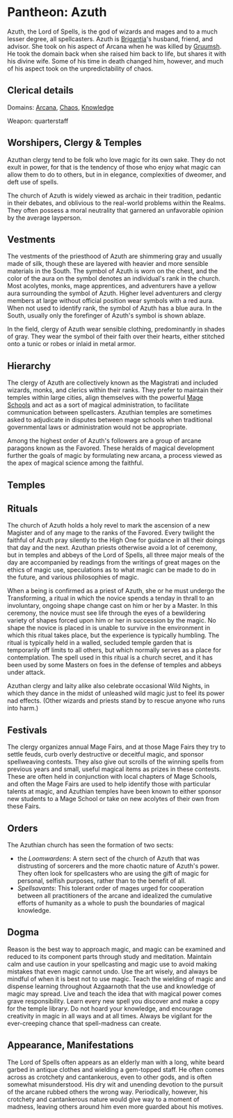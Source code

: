 # Pantheon: Azuth
Azuth, the Lord of Spells, is the god of wizards and mages and to a much lesser degree, all spellcasters. Azuth is [Brigantia](Brigantia.md)'s husband, friend, and advisor. She took on his aspect of Arcana when he was killed by [Gruumsh](./Gruumsh.md). He took the domain back when she raised him back to life, but shares it with his divine wife. Some of his time in death changed him, however, and much of his aspect took on the unpredictability of chaos.

## Clerical details
Domains: [Arcana](../../Classes/Cleric/Arcana.md), [Chaos](../../Classes/Cleric/Chaos.md), [Knowledge](../../Classes/Cleric/Knowledge.md)

Weapon: quarterstaff

## Worshipers, Clergy & Temples
Azuthan clergy tend to be folk who love magic for its own sake. They do not exult in power, for that is the tendency of those who enjoy what magic can allow them to do to others, but in in elegance, complexities of dweomer, and deft use of spells.

The church of Azuth is widely viewed as archaic in their tradition, pedantic in their debates, and oblivious to the real-world problems within the Realms. They often possess a moral neutrality that garnered an unfavorable opinion by the average layperson.

## Vestments
The vestments of the priesthood of Azuth are shimmering gray and usually made of silk, though these are layered with heavier and more sensible materials in the South. The symbol of Azuth is worn on the chest, and the color of the aura on the symbol denotes an individual's rank in the church. Most acolytes, monks, mage apprentices, and adventurers have a yellow aura surrounding the symbol of Azuth. Higher level adventurers and clergy members at large without official position wear symbols with a red aura. When not used to identify rank, the symbol of Azuth has a blue aura. In the South, usually only the forefinger of Azuth's symbol is shown ablaze.

In the field, clergy of Azuth wear sensible clothing, predominantly in shades of gray. They wear the symbol of their faith over their hearts, either stitched onto a tunic or robes or inlaid in metal armor.

## Hierarchy
The clergy of Azuth are collectively known as the Magistrati and included wizards, monks, and clerics within their ranks. They prefer to maintain their temples within large cities, align themselves with the powerful [Mage Schools](../../Organizations/MageSchools/index.md) and act as a sort of magical administration, to facilitate communication between spellcasters. Azuthian temples are sometimes asked to adjudicate in disputes between mage schools when traditional governmental laws or administration would not be appropriate.

Among the highest order of Azuth's followers are a group of arcane paragons known as the Favored. These heralds of magical development further the goals of magic by formulating new arcana, a process viewed as the apex of magical science among the faithful.

## Temples

## Rituals
The church of Azuth holds a holy revel to mark the ascension of a new Magister and of any mage to the ranks of the Favored. Every twilight the faithful of Azuth pray silently to the High One for guidance in all their doings that day and the next. Azuthan priests otherwise avoid a lot of ceremony, but in temples and abbeys of the Lord of Spells, all three major meals of the day are accompanied by readings from the writings of great mages on the ethics of magic use, speculations as to what magic can be made to do in the future, and various philosophies of magic.

When a being is confirmed as a priest of Azuth, she or he must undergo the Transforming, a ritual in which the novice spends a tenday in thrall to an involuntary, ongoing shape change cast on him or her by a Master. In this ceremony, the novice must see life through the eyes of a bewildering variety of shapes forced upon him or her in succession by the magic. No shape the novice is placed in is unable to survive in the environment in which this ritual takes place, but the experience is typically humbling. The ritual is typically held in a walled, secluded temple garden that is temporarily off limits to all others, but which normally serves as a place for contemplation. The spell used in this ritual is a church secret, and it has been used by some Masters on foes in the defense of temples and abbeys under attack.

Azuthan clergy and laity alike also celebrate occasional Wild Nights, in which they dance in the midst of unleashed wild magic just to feel its power nad effects. (Other wizards and priests stand by to rescue anyone who runs into harm.)

## Festivals
The clergy organizes annual Mage Fairs, and at those Mage Fairs they try to settle feuds, curb overly destructive or deceitful magic, and sponsor spellweaving contests. They also give out scrolls of the winning spells from previous years and small, useful magical items as prizes in these contests. These are often held in conjunction with local chapters of Mage Schools, and often the Mage Fairs are used to help identify those with particular talents at magic, and Azuthian temples have been known to either sponsor new students to a Mage School or take on new acolytes of their own from these Fairs.

## Orders
The Azuthian church has seen the formation of two sects:

* the *Loomwardens*: A stern sect of the church of Azuth that was distrusting of sorcerers and the more chaotic nature of Azuth's power. They often look for spellcasters who are using the gift of magic for personal, selfish purposes, rather than to the benefit of all.
* *Spellsavants*: This tolerant order of mages urged for cooperation between all practitioners of the arcane and idealized the cumulative efforts of humanity as a whole to push the boundaries of magical knowledge.

## Dogma
Reason is the best way to approach magic, and magic can be examined and reduced to its component parts through study and meditation. Maintain calm and use caution in your spellcasting and magic use to avoid making mistakes that even magic cannot undo. Use the art wisely, and always be mindful of when it is best not to use magic. Teach the wielding of magic and dispense learning throughout Azgaarnoth that the use and knowledge of magic may spread. Live and teach the idea that with magical power comes grave responsibility. Learn every new spell you discover and make a copy for the temple library. Do not hoard your knowledge, and encourage creativity in magic in all ways and at all times. Always be vigilant for the ever-creeping chance that spell-madness can create.

## Appearance, Manifestations
The Lord of Spells often appears as an elderly man with a long, white beard garbed in antique clothes and wielding a gem-topped staff. He often comes across as crotchety and cantankerous, even to other gods, and is often somewhat misunderstood. His dry wit and unending devotion to the pursuit of the arcane rubbed others the wrong way. Periodically, however, his crotchety and cantankerous nature would give way to a moment of madness, leaving others around him even more guarded about his motives.
